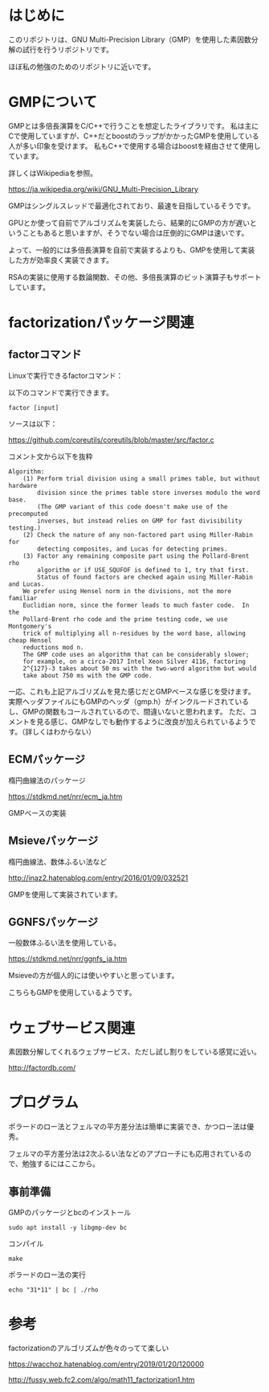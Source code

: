 # はじめに

このリポジトリは、GNU Multi-Precision Library（GMP）を使用した素因数分解の試行を行うリポジトリです。

ほぼ私の勉強のためのリポジトリに近いです。

# GMPについて

GMPとは多倍長演算をC/C++で行うことを想定したライブラリです。
私は主にCで使用していますが、C++だとboostのラップがかかったGMPを使用している人が多い印象を受けます。
私もC++で使用する場合はboostを経由させて使用しています。

詳しくはWikipediaを参照。

https://ja.wikipedia.org/wiki/GNU_Multi-Precision_Library

GMPはシングルスレッドで最適化されており、最速を目指しているそうです。

GPUとか使って自前でアルゴリズムを実装したら、結果的にGMPの方が遅いということもあると思いますが、そうでない場合は圧倒的にGMPは速いです。

よって、一般的には多倍長演算を自前で実装するよりも、GMPを使用して実装した方が効率良く実装できます。

RSAの実装に使用する数論関数、その他、多倍長演算のビット演算子もサポートしています。


# factorizationパッケージ関連

## factorコマンド

Linuxで実行できるfactorコマンド：

以下のコマンドで実行できます。

```
factor [input]
```
ソースは以下：

https://github.com/coreutils/coreutils/blob/master/src/factor.c

コメント文から以下を抜粋

```
Algorithm:
    (1) Perform trial division using a small primes table, but without hardware
        division since the primes table store inverses modulo the word base.
        (The GMP variant of this code doesn't make use of the precomputed
        inverses, but instead relies on GMP for fast divisibility testing.)
    (2) Check the nature of any non-factored part using Miller-Rabin for
        detecting composites, and Lucas for detecting primes.
    (3) Factor any remaining composite part using the Pollard-Brent rho
        algorithm or if USE_SQUFOF is defined to 1, try that first.
        Status of found factors are checked again using Miller-Rabin and Lucas.
    We prefer using Hensel norm in the divisions, not the more familiar
    Euclidian norm, since the former leads to much faster code.  In the
    Pollard-Brent rho code and the prime testing code, we use Montgomery's
    trick of multiplying all n-residues by the word base, allowing cheap Hensel
    reductions mod n.
    The GMP code uses an algorithm that can be considerably slower;
    for example, on a circa-2017 Intel Xeon Silver 4116, factoring
    2^{127}-3 takes about 50 ms with the two-word algorithm but would
    take about 750 ms with the GMP code.
```
一応、これも上記アルゴリズムを見た感じだとGMPベースな感じを受けます。
実際ヘッダファイルにもGMPのヘッダ（gmp.h）がインクルードされているし、GMPの関数もコールされているので、間違いないと思われます。
ただ、コメントを見る感じ、GMPなしでも動作するように改良が加えられているようです。（詳しくはわからない）

## ECMパッケージ

楕円曲線法のパッケージ

https://stdkmd.net/nrr/ecm_ja.htm

GMPベースの実装


## Msieveパッケージ

楕円曲線法、数体ふるい法など

http://inaz2.hatenablog.com/entry/2016/01/09/032521

GMPを使用して実装されています。

## GGNFSパッケージ

一般数体ふるい法を使用している。

https://stdkmd.net/nrr/ggnfs_ja.htm

Msieveの方が個人的には使いやすいと思っています。

こちらもGMPを使用しているようです。

# ウェブサービス関連

素因数分解してくれるウェブサービス、ただし試し割りをしている感覚に近い。

http://factordb.com/

# プログラム

ポラードのロー法とフェルマの平方差分法は簡単に実装でき、かつロー法は優秀。

フェルマの平方差分法は2次ふるい法などのアプローチにも応用されているので、勉強するにはここから。

## 事前準備

GMPのパッケージとbcのインストール

```
sudo apt install -y libgmp-dev bc
```

コンパイル

```
make
```

ポラードのロー法の実行

```
echo "31*11" | bc | ./rho
```

# 参考

factorizationのアルゴリズムが色々のってて楽しい

https://wacchoz.hatenablog.com/entry/2019/01/20/120000

http://fussy.web.fc2.com/algo/math11_factorization1.htm
